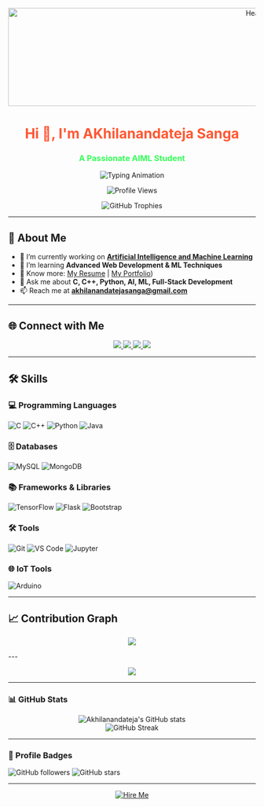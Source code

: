 <p align="center">
  <img src="(https://media1.giphy.com/media/v1.Y2lkPTc5MGI3NjExNGhkYnB4cnFzY3hvaGNwc3drdWR6a3ZmZTJnZm02a2IzNTd1eXA0ZSZlcD12MV9pbnRlcm5hbF9naWZfYnlfaWQmY3Q9Zw/7VzgMsB6FLCilwS30v/giphy.gif)" alt="Header" width="1000" height="200"/>
</p>

<h1 align="center"> <span style="color:#FF5733">Hi 👋, I'm AKhilanandateja Sanga</span> </h1>
<h3 align="center"> <span style="color:#33FF57">A Passionate AIML Student</span> </h3>
<p align="center">
  <img src="https://readme-typing-svg.herokuapp.com?font=Fira+Code&size=22&pause=1000&color=32CD32&center=true&vCenter=true&width=600&lines=Machine+Learning+Developer;AI/ML+Engineer;PHP+Full+Stack+Developer;Full+Stack+Developer" alt="Typing Animation" />
</p>
<p align="center">
  <img src="https://komarev.com/ghpvc/?username=Akhilanandateja&label=Profile%20views&color=0e75b6&style=flat" alt="Profile Views"/>
</p>

<p align="center">
  <img src="https://github-profile-trophy.vercel.app/?username=Akhilanandateja&margin-w=5&no-bg=true&theme=nord" alt="GitHub Trophies"/>
</p>

---

## 🚀 About Me

- 🔭 I’m currently working on **[Artificial Intelligence and Machine Learning]((https://github.com/Akhilanandateja/))**
- 🌱 I’m learning **Advanced Web Development & ML Techniques**
- 📄 Know more: [My Resume](https://drive.google.com/file/d/1g9Tlz3g3hedWVOU_axLeQ2ks5ulNiocl/view?usp=drive_link) | [My Portfolio](https://akhilanandateja.github.io/portfolio/))
- 💬 Ask me about **C, C++, Python, AI, ML, Full-Stack Development**
- 📫 Reach me at **akhilanandatejasanga@gmail.com**

---

## 🌐 Connect with Me

<p align="center">
  <a href="(https://www.linkedin.com/in/akhilanandateja-sanga-2296b6294/)">
    <img src="https://img.shields.io/badge/LinkedIn-0077B5?style=for-the-badge&logo=linkedin"/>
  </a>
  <a href="(https://github.com/Akhilanandateja/)">
    <img src="https://img.shields.io/badge/GitHub-181717?style=for-the-badge&logo=github"/>
  </a>
  <a href="(https://leetcode.com/u/Akhilanandateja/)">
    <img src="https://img.shields.io/badge/LeetCode-FFA116?style=for-the-badge&logo=leetcode"/>
  </a>
  <a href="(https://www.hackerrank.com/profile/Akhilanandateja)">
    <img src="https://img.shields.io/badge/HackerRank-00EA64?style=for-the-badge&logo=hackerrank"/>
  </a>
</p>

---

## 🛠️ Skills

### 💻 Programming Languages

![C](https://img.shields.io/badge/C-00599C?style=for-the-badge&logo=c&logoColor=white)
![C++](https://img.shields.io/badge/C++-00599C?style=for-the-badge&logo=c%2B%2B&logoColor=white)
![Python](https://img.shields.io/badge/Python-3776AB?style=for-the-badge&logo=python&logoColor=white)
![Java](https://img.shields.io/badge/Java-007396?style=for-the-badge&logo=java&logoColor=white)

### 🗄️ Databases

![MySQL](https://img.shields.io/badge/MySQL-4479A1?style=for-the-badge&logo=mysql&logoColor=white)
![MongoDB](https://img.shields.io/badge/MongoDB-47A248?style=for-the-badge&logo=mongodb&logoColor=white)

### 📚 Frameworks & Libraries

![TensorFlow](https://img.shields.io/badge/TensorFlow-FF6F00?style=for-the-badge&logo=tensorflow)
![Flask](https://img.shields.io/badge/Flask-000000?style=for-the-badge&logo=flask)
![Bootstrap](https://img.shields.io/badge/Bootstrap-563D7C?style=for-the-badge&logo=bootstrap)

### 🛠️ Tools

![Git](https://img.shields.io/badge/Git-F05032?style=for-the-badge&logo=git)
![VS Code](https://img.shields.io/badge/VS%20Code-007ACC?style=for-the-badge&logo=visual-studio-code)
![Jupyter](https://img.shields.io/badge/Jupyter-F37626?style=for-the-badge&logo=jupyter)

### 🌐 IoT Tools

![Arduino](https://img.shields.io/badge/Arduino-00979D?style=for-the-badge&logo=arduino)

---

## 📈 Contribution Graph

<p align="center">
  <img src="https://github-readme-activity-graph.vercel.app/graph?username=Akhilanandateja&theme=react-dark"/>
</p>
---

<p align="center">
  <img src="https://quotes-github-readme.vercel.app/api?type=horizontal&theme=dark"/>
</p>

---

### 📊 GitHub Stats

<p align="center">
  <img src="https://github-readme-stats.vercel.app/api?username=akhilanandateja&show_icons=true&theme=radical" alt="Akhilanandateja's GitHub stats" />
  <br />
  <img src="https://github-readme-streak-stats.herokuapp.com/?user=akhilanandateja&theme=radical" alt="GitHub Streak" />
</p>

---

### 🎯 Profile Badges

![GitHub followers](https://img.shields.io/github/followers/Akhilanandateja?style=social)
![GitHub stars](https://img.shields.io/github/stars/Akhilanandateja?style=social)

---
<p align="center">
  <a href="mailto:akhilanandatejasanga@gmail.com">
    <img src="https://readme-typing-svg.herokuapp.com?font=Fira+Code&weight=500&size=22&pause=1000&color=FFA500&width=435&lines=Looking+for+Internship!;Open+to+Full-Time+Opportunities!" alt="Hire Me"/>
  </a>
</p>

